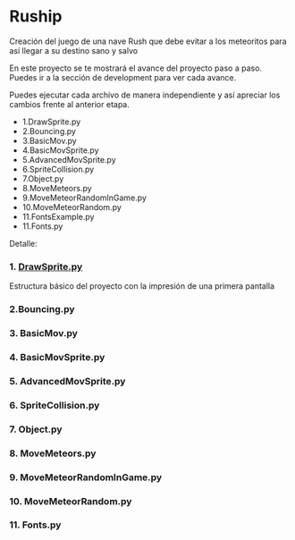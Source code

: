 # Ruship
Creación del juego de una nave Rush que debe evitar a los meteoritos para así llegar a su destino sano y salvo

En este proyecto se te mostrará el avance del proyecto paso a paso. Puedes ir a la sección de development para ver cada avance.

Puedes ejecutar cada archivo de manera independiente y así apreciar los cambios frente al anterior etapa.

* 1.DrawSprite.py
* 2.Bouncing.py
* 3.BasicMov.py
* 4.BasicMovSprite.py
* 5.AdvancedMovSprite.py
* 6.SpriteCollision.py
* 7.Object.py
* 8.MoveMeteors.py
* 9.MoveMeteorRandomInGame.py
* 10.MoveMeteorRandom.py
* 11.FontsExample.py
* 11.Fonts.py


Detalle:
### 1. [DrawSprite.py](https://github.com/datevid/ruship/blob/main/development/1.DrawSprite.py)
Estructura básico del proyecto con la impresión de una primera pantalla
### 2.Bouncing.py

### 3. BasicMov.py
### 4. BasicMovSprite.py
### 5. AdvancedMovSprite.py
### 6. SpriteCollision.py
### 7. Object.py
### 8. MoveMeteors.py
### 9. MoveMeteorRandomInGame.py
### 10. MoveMeteorRandom.py
### 11. Fonts.py

